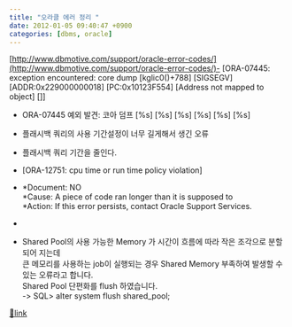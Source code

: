 ```yaml
---
title: "오라클 에러 정리 "
date: 2012-01-05 09:40:47 +0900
categories: [dbms, oracle]
---
```


  &#xD;
[http://www.dbmotive.com/support/oracle-error-codes/](http://www.dbmotive.com/support/oracle-error-codes/)- [ORA-07445: exception encountered: core dump [kglic0()+788] [SIGSEGV] [ADDR:0x229000000018] [PC:0x10123F554] [Address not mapped to object] []]
- ORA-07445 예외 발견: 코아 덤프 [%s] [%s] [%s] [%s] [%s] [%s] 
- 플래시백 쿼리의 사용 기간설정이 너무 길게해서 생긴 오류
- 플래시백 쿼리 기간을 줄인다.

- [ORA-12751: cpu time or run time policy violation]
- *Document: NO  
*Cause: A piece of code ran longer than it is supposed to  
*Action: If this error persists, contact Oracle Support Services.
- 
- Shared Pool의 사용 가능한 Memory 가 시간이 흐름에 따라 작은 조각으로 분할되어 지는데   
큰 메모리를 사용하는 job이 실행되는 경우 Shared Memory 부족하여 발생할 수 있는 오류라고 합니다.  
Shared Pool 단편화를 flush 하였습니다.   
-&gt; SQL&gt; alter system flush shared_pool;


  &#xD;



[🔗link](http://www.mins01.com/mh/tech/read/752)